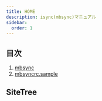 ```yaml
---
title: HOME
description: isync(mbsync)マニュアル
sidebar:
  order: 1
---
```


## 目次

1. [mbsync](/isync/mbsync/)
2. [mbsyncrc.sample](/isync/mbsyncrcsample/)

## SiteTree

<!-- TREE_START:/isync -->
<!-- TREE_END -->
